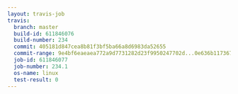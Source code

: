 ```yaml
---
layout: travis-job
travis:
  branch: master
  build-id: 611846076
  build-number: 234
  commit: 405181d847cea8b81f3bf5ba66a8d6983da52655
  commit-range: 9e4bf6eaeaea772a9d7731282d23f9950247702d...0e636b11736755ee2ef295dfb02746932fbec4a3
  job-id: 611846077
  job-number: 234.1
  os-name: linux
  test-result: 0
---
```

